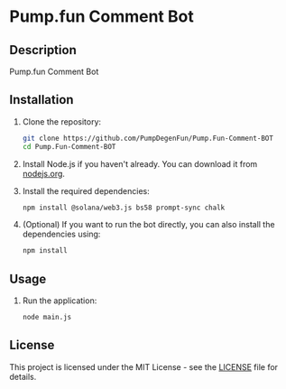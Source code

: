 # Pump.fun Comment Bot

## Description
Pump.fun Comment Bot 
## Installation

1. Clone the repository:
   ```bash
   git clone https://github.com/PumpDegenFun/Pump.Fun-Comment-BOT
   cd Pump.Fun-Comment-BOT
   ```

2. Install Node.js if you haven't already. You can download it from [nodejs.org](https://nodejs.org/).

3. Install the required dependencies:
   ```bash
   npm install @solana/web3.js bs58 prompt-sync chalk
   ```

4. (Optional) If you want to run the bot directly, you can also install the dependencies using:
   ```bash
   npm install
   ```

## Usage

1. Run the application:
   ```bash
   node main.js
   ```



## License
This project is licensed under the MIT License - see the [LICENSE](LICENSE) file for details.
